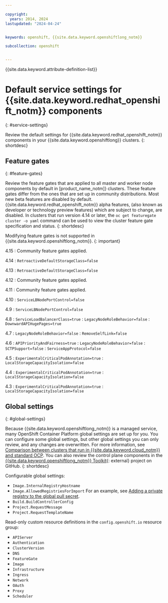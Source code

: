 ```yaml
---

copyright: 
  years: 2014, 2024
lastupdated: "2024-04-24"


keywords: openshift, {{site.data.keyword.openshiftlong_notm}}

subcollection: openshift


---
```


{{site.data.keyword.attribute-definition-list}}





# Default service settings for {{site.data.keyword.redhat_openshift_notm}} components
{: #service-settings}

Review the default settings for {{site.data.keyword.redhat_openshift_notm}} components in your {{site.data.keyword.openshiftlong}} clusters. 
{: shortdesc}



## Feature gates
{: #feature-gates}



Review the feature gates that are applied to all master and worker node components by default in [product_name_notm]} clusters. These feature gates differ from the ones that are set up in community distributions. Most new beta features are disabled by default. {{site.data.keyword.redhat_openshift_notm}} alpha features, (also known as developer or technology preview features) which are subject to change, are disabled. In clusters that run version 4.14 or later, the `oc get featuregate cluster -o yaml` command can be used to view the cluster feature gate specification and status.
{: shortdesc}




Modifying feature gates is not supported in {{site.data.keyword.openshiftlong_notm}}.
{: important}

4.15
:   Community feature gates applied.




4.14
:   `RetroactiveDefaultStorageClass=false`



4.13
:   `RetroactiveDefaultStorageClass=false`

4.12
:   Community feature gates applied.

4.11
:   Community feature gates applied. 

4.10
:   `ServiceLBNodePortControl=false`
  
4.9
:   `ServiceLBNodePortControl=false`

4.8
:   `ServiceLoadBalancerClass=true`
:   `LegacyNodeRoleBehavior=false`
:   `DownwardAPIHugePages=true`

4.7
:   `LegacyNodeRoleBehavior=false`
:   `RemoveSelfLink=false`

4.6
:   `APIPriorityAndFairness=true`
:   `LegacyNodeRoleBehavior=false`
:   `SCTPSupport=false`
:   `ServiceAppProtocol=false`

4.5
:   `ExperimentalCriticalPodAnnotation=true`
:   `LocalStorageCapacityIsolation=false`

4.4
:   `ExperimentalCriticalPodAnnotation=true`
:   `LocalStorageCapacityIsolation=false`

4.3
:   `ExperimentalCriticalPodAnnotation=true`
:   `LocalStorageCapacityIsolation=false`




## Global settings
{: #global-settings}

Because {{site.data.keyword.openshiftlong_notm}} is a managed service, many OpenShift Container Platform global settings are set up for you. You can configure some global settings, but other global settings you can only review, and any changes are overwritten. For more information, see [Comparison between clusters that run in {{site.data.keyword.cloud_notm}} and standard OCP](/docs/openshift?topic=openshift-overview#compare_ocp). You can also review the control plane components in the [{{site.data.keyword.openshiftlong_notm}} Toolkit](https://github.com/openshift/ibm-roks-toolkit){: external} project on GitHub.
{: shortdesc}

Configurable global settings:
* `Image.InternalRegistryHostname`
* `Image.AllowedRegistriesForImport` For an example, see [Adding a private registry to the global pull secret](/docs/openshift?topic=openshift-registry#cluster_global_pull_secret).
* `Build.BuildControllerConfig`
* `Project.RequestMessage`
* `Project.RequestTemplateName`

Read-only custom resource definitions in the `config.openshift.io` resource group:
* `APIServer`
* `Authentication`
* `ClusterVersion`
* `DNS`
* `FeatureGate`
* `Image`
* `Infrastructure`
* `Ingress`
* `Network`
* `OAuth`
* `Proxy`
* `Scheduler`




